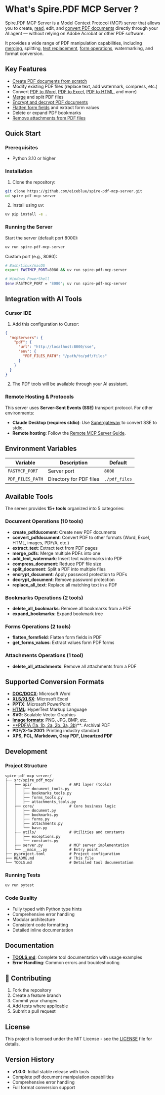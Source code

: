 # What's Spire.PDF MCP Server ?

Spire.PDF MCP Server is a Model Context Protocol (MCP) server that allows you to create, [read](https://www.e-iceblue.com/Tutorials/Python/Spire.PDF-for-Python/Program-Guide/Document-Operation/python-read-pdf.html), edit, and [convert PDF documents](https://www.e-iceblue.com/Tutorials/Python/Spire.PDF-for-Python/Program-Guide/Conversion/Python-Convert-PDF-to-Images-JPG-PNG-BMP.html) directly through your AI agent — without relying on Adobe Acrobat or other PDF software.  

It provides a wide range of PDF manipulation capabilities, including [merging](https://www.e-iceblue.com/Tutorials/Python/Spire.PDF-for-Python/Program-Guide/Document-Operation/Python-Merge-PDF-Documents.html), splitting, [text replacement](https://www.e-iceblue.com/Tutorials/Python/Spire.PDF-for-Python/Program-Guide/Text/Python-Find-and-Replace-Text-in-PDF.html), [form operations](https://www.e-iceblue.com/Tutorials/Python/Spire.PDF-for-Python/Program-Guide/Form-Field/Python-Create-or-Fill-in-a-Form-in-PDF.html), watermarking, and format conversion.

## Key Features

- [Create PDF documents from scratch](https://www.e-iceblue.com/en/pdf/python-create-pdf.html)
- Modify existing PDF files (replace text, add watermark, compress, etc.)
- Convert [PDF to Word](https://www.e-iceblue.com/Tutorials/Python/Spire.PDF-for-Python/Program-Guide/Conversion/Python-Convert-PDF-to-Word-DOC-or-DOCX.html), [PDF to Excel](https://www.e-iceblue.com/Tutorials/Python/Spire.PDF-for-Python/Program-Guide/Conversion/Python-Convert-PDF-to-Excel.html), [PDF to HTML](https://www.e-iceblue.com/Tutorials/Python/Spire.PDF-for-Python/Program-Guide/Conversion/Python-Convert-PDF-to-HTML.html), and more)
- [Merge](https://www.e-iceblue.com/Tutorials/Python/Spire.PDF-for-Python/Program-Guide/Document-Operation/Python-Merge-PDF-Documents.html) and split PDF files
- [Encrypt and decrypt PDF documents](https://www.e-iceblue.com/Tutorials/Python/Spire.PDF-for-Python/Program-Guide/Security/Python-Protect-or-Unprotect-PDF-Documents.html)
- [Flatten form fields](https://www.e-iceblue.com/Tutorials/Python/Spire.PDF-for-Python/Program-Guide/Form-Field/Python-Flatten-Forms-in-PDF.html) and extract form values
- Delete or expand PDF bookmarks
- [Remove attachments from PDF files](https://www.e-iceblue.com/Tutorials/Python/Spire.PDF-for-Python/Program-Guide/Attachment/Python-Remove-Attachments-from-a-PDF-Document.html)

## Quick Start

### Prerequisites

- Python 3.10 or higher

### Installation

1. Clone the repository:

```bash
git clone https://github.com/eiceblue/spire-pdf-mcp-server.git
cd spire-pdf-mcp-server
````

2. Install using uv:

```bash
uv pip install -e .
```

### Running the Server

Start the server (default port 8000):

```bash
uv run spire-pdf-mcp-server
```

Custom port (e.g., 8080):

```bash
# Bash/Linux/macOS
export FASTMCP_PORT=8080 && uv run spire-pdf-mcp-server

# Windows PowerShell
$env:FASTMCP_PORT = "8080"; uv run spire-pdf-mcp-server
```

## Integration with AI Tools

### Cursor IDE

1. Add this configuration to Cursor:

```json
{
  "mcpServers": {
    "pdf": {
      "url": "http://localhost:8000/sse",
      "env": {
        "PDF_FILES_PATH": "/path/to/pdf/files"
      }
    }
  }
}
```

2. The PDF tools will be available through your AI assistant.

### Remote Hosting & Protocols

This server uses **Server-Sent Events (SSE)** transport protocol.
For other environments:

* **Claude Desktop (requires stdio)**: Use [Supergateway](https://github.com/supercorp-ai/supergateway) to convert SSE to stdio.
* **Remote hosting**: Follow the [Remote MCP Server Guide](https://developers.cloudflare.com/agents/guides/remote-mcp-server/).

## Environment Variables

| Variable         | Description             | Default       |
| ---------------- | ----------------------- | ------------- |
| `FASTMCP_PORT`   | Server port             | `8000`        |
| `PDF_FILES_PATH` | Directory for PDF files | `./pdf_files` |

## Available Tools

The server provides **15+ tools** organized into 5 categories:

### Document Operations (10 tools)

* **create_pdfducoment**: Create new PDF documents
* **convert_pdfdocument**: Convert PDF to other formats (Word, Excel, HTML, images, PDF/A, etc.)
* **extract_text**: Extract text from PDF pages
* **merge_pdfs**: Merge multiple PDFs into one
* **add_text_watermark**: Insert text watermarks into PDF
* **compress_document**: Reduce PDF file size
* **split_document**: Split a PDF into multiple files
* **encrypt_document**: Apply password protection to PDFs
* **decrypt_document**: Remove password protection
* **replace_all_text**: Replace all matching text in a PDF

### Bookmarks Operations (2 tools)

* **delete_all_bookmarks**: Remove all bookmarks from a PDF
* **expand_bookmarks**: Expand bookmark tree

### Forms Operations (2 tools)

* **flatten_formfield**: Flatten form fields in PDF
* **get_forms_values**: Extract values form PDF forms

### Attachments Operations (1 tool)

* **delete_all_attachments**: Remove all attachments from a PDF

## Supported Conversion Formats

* [**DOC/DOCX**](https://www.e-iceblue.com/Tutorials/Python/Spire.PDF-for-Python/Program-Guide/Conversion/Python-Convert-PDF-to-Word-DOC-or-DOCX.html): Microsoft Word
* [**XLS/XLSX**](https://www.e-iceblue.com/Tutorials/Python/Spire.PDF-for-Python/Program-Guide/Conversion/Python-Convert-PDF-to-Excel.html): Microsoft Excel
* **PPTX**: Microsoft PowerPoint
* [**HTML**](https://www.e-iceblue.com/Tutorials/Python/Spire.PDF-for-Python/Program-Guide/Conversion/Python-Convert-PDF-to-HTML.html): HyperText Markup Language
* **SVG**: Scalable Vector Graphics
* [**Image formats**](https://www.e-iceblue.com/Tutorials/Python/Spire.PDF-for-Python/Program-Guide/Conversion/Python-Convert-PDF-to-Images-JPG-PNG-BMP.html): PNG, JPG, BMP, etc.
* [**PDF/A (1a, 1b, 2a, 2b, 3a, 3b)](https://www.e-iceblue.com/Tutorials/Python/Spire.PDF-for-Python/Program-Guide/Conversion/Python-Convert-PDF-to-PDF/A-and-Vice-Versa.html)**: Archival PDF
* **PDF/X-1a:2001**: Printing industry standard
* **XPS, PCL, Markdown, Gray PDF, Linearized PDF**

## Development

### Project Structure

```
spire-pdf-mcp-server/
├── src/spire_pdf_mcp/
│   ├── api/                 # API layer (tools)
│   │   ├── document_tools.py
│   │   ├── bookmarks_tools.py
│   │   ├── forms_tools.py
│   │   ├── attachments_tools.py
│   ├── core/                # Core business logic
│   │   ├── document.py
│   │   ├── bookmarks.py
│   │   ├── forms.py
│   │   ├── attachments.py
│   │   └── base.py
│   ├── utils/               # Utilities and constants
│   │   ├── exceptions.py
│   │   └── constants.py
│   ├── server.py            # MCP server implementation
│   └── __main__.py          # Entry point
├── pyproject.toml           # Project configuration
├── README.md                # This file
└── TOOLS.md                 # Detailed tool documentation
```

### Running Tests

```bash
uv run pytest
```

### Code Quality

* Fully typed with Python type hints
* Comprehensive error handling
* Modular architecture
* Consistent code formatting
* Detailed inline documentation

## Documentation

* **[TOOLS.md](TOOLS.md)**: Complete tool documentation with usage examples
* **Error Handling**: Common errors and troubleshooting

## 🤝 Contributing

1. Fork the repository
2. Create a feature branch
3. Commit your changes
4. Add tests where applicable
5. Submit a pull request

## License

This project is licensed under the MIT License - see the [LICENSE](LICENSE) file for details.

## Version History

- **v1.0.0**: Initial stable release with tools
- Complete pdf document manipulation capabilities
- Comprehensive error handling
- Full format conversion support